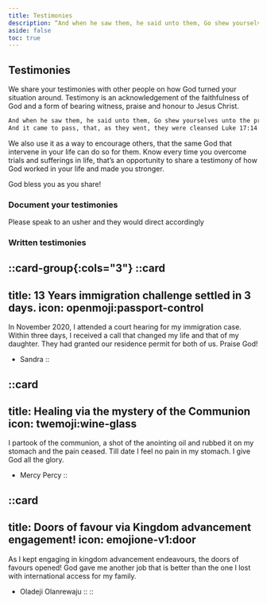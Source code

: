 ```yaml
---
title: Testimonies
description: “And when he saw them, he said unto them, Go shew yourselves unto the priests. And it came to pass, that, as they went, they were cleansed ” Luke 17:14
aside: false
toc: true
---
```


## Testimonies

We share your testimonies with other people on how God turned your situation around. Testimony is an acknowledgement of the faithfulness of God and a form of bearing witness, praise and honour to Jesus Christ.

```sh
And when he saw them, he said unto them, Go shew yourselves unto the priests. 
And it came to pass, that, as they went, they were cleansed Luke 17:14
```

We also use it as a way to encourage others, that the same God that intervene in your life can do so for them. Know every time you overcome trials and sufferings in life, that’s an opportunity to share a testimony of how God worked in your life and made you stronger. <br>

God bless you as you share!

### Document your testimonies

Please speak to an usher and they would direct accordingly

### Written testimonies 

::card-group{:cols="3"}
  ::card
  ---
  title: 13 Years immigration challenge settled in 3 days.
  icon: openmoji:passport-control
  ---
  In November 2020, I attended a court hearing for my immigration case. Within three days, I received a call that changed my life and that of my daughter. They had granted our residence permit for both of us. Praise God!
  - Sandra
  ::

  ::card
  ---
  title: Healing via the mystery of the Communion
  icon: twemoji:wine-glass
  ---
   I partook of the communion, a shot of the anointing oil and rubbed it on my stomach and the pain ceased. Till date I feel no pain in my stomach. I give God all the glory.
   - Mercy Percy
  ::

  ::card
  ---
  title: Doors of favour via Kingdom advancement engagement!
  icon: emojione-v1:door
  ---
  As I kept engaging in kingdom advancement endeavours, the doors of favours opened! God gave me another job that is better than the one I lost with international access for my family.
  - Oladeji Olanrewaju
  ::
::

